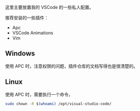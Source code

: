 这里主要放置我的 VSCode 的一些私人配置。

推荐安装的一些插件：

- Apc
- VSCode Animations
- Vim

## Windows

使用 APC 时，注意权限的问题，插件仓库的文档写得也是很清楚的。

## Linux

使用 APC 时，需要执行一个命令，

```bash
sudo chown -R $(whoami) /opt/visual-studio-code/
```


